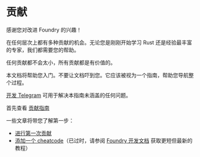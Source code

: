 # 贡献

感谢您对改进 Foundry 的兴趣！

在任何层次上都有多种贡献的机会。无论您是刚刚开始学习 Rust 还是经验最丰富的专家，我们都需要您的帮助。

任何贡献都不会太小，所有贡献都是有价值的。

本文档将帮助您入门。不要让文档吓到您。它应该被视为一个指南，帮助您导航整个过程。

[开发 Telegram](https://t.me/foundry_rs) 可用于解决本指南未涵盖的任何问题。

首先查看 [贡献指南](https://github.com/foundry-rs/foundry/blob/master/CONTRIBUTING.md)

一些文章将带您了解第一步：

- [进行第一次贡献](https://dev.to/teddav/foundry-open-source-contribution-1k2d)
- [添加一个 cheatcode](https://dev.to/teddav/foundry-add-a-cheatcode-5hc8)（已过时，请参阅 [Foundry 开发文档](https://github.com/foundry-rs/foundry/blob/master/docs/dev/cheatcodes.md#adding-a-new-cheatcode) 获取更短但最新的教程）